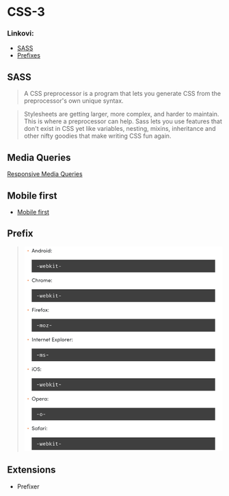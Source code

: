 # CSS-3

### Linkovi:

- <a href="https://sass-lang.com/">SASS</a>
- <a href="https://developer.mozilla.org/en-US/docs/Glossary/Vendor_Prefix">Prefixes</a>

## SASS
> A CSS preprocessor is a program that lets you generate CSS from the preprocessor's own unique syntax.

> Stylesheets are getting larger, more complex, and harder to maintain. This is where a preprocessor can help. Sass lets you use features that don't exist in CSS yet like variables, nesting, mixins, inheritance and other nifty goodies that make writing CSS fun again.

## Media Queries
  <a href="https://www.w3schools.com/css/css_rwd_mediaqueries.asp">Responsive Media Queries</a>

## Mobile first

- <a href="https://medium.com/@Vincentxia77/what-is-mobile-first-design-why-its-important-how-to-make-it-7d3cf2e29d00">Mobile first</a>

## Prefix
> <img src="prefixes.png">

## Extensions
  - Prefixer
